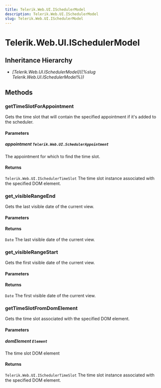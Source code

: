 ```yaml
---
title: Telerik.Web.UI.ISchedulerModel
description: Telerik.Web.UI.ISchedulerModel
slug: Telerik.Web.UI.ISchedulerModel
---
```


# Telerik.Web.UI.ISchedulerModel  

## Inheritance Hierarchy

* *[Telerik.Web.UI.ISchedulerModel]({%slug Telerik.Web.UI.ISchedulerModel%})*


## Methods

###  getTimeSlotForAppointment

Gets the time slot that will contain the specified appointment if it's added to the scheduler.

#### Parameters

##### appointment `Telerik.Web.UI.SchedulerAppointment`

 The appointment for which to find the time slot. 

#### Returns

`Telerik.Web.UI.ISchedulerTimeSlot`  The time slot instance associated with the specified DOM element. 

### get_visibleRangeEnd

Gets the last visible date of the current view.

#### Parameters

#### Returns

`Date`  The last visible date of the current view. 

### get_visibleRangeStart

Gets the first visible date of the current view.

#### Parameters

#### Returns

`Date`  The first visible date of the current view. 


### getTimeSlotFromDomElement

Gets the time slot associated with the specified DOM element.

#### Parameters

##### domElement `Element`

 The time slot DOM element 

#### Returns

`Telerik.Web.UI.ISchedulerTimeSlot`  The time slot instance associated with the specified DOM element. 


